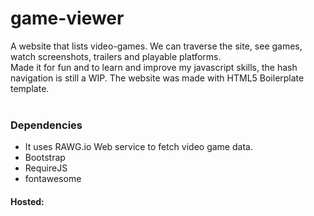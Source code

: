 # game-viewer
A website that lists video-games. We can traverse the site, see games, watch screenshots, trailers and playable platforms.<br />
Made it for fun and to learn and improve my javascript skills, the hash navigation is still a WIP. 
The website was made with HTML5 Boilerplate template.<br /> <br /> 

### Dependencies  <br /> 
* It uses RAWG.io Web service to fetch video game data.<br /> 
* Bootstrap<br /> 
* RequireJS<br />
* fontawesome<br />

#### Hosted:

